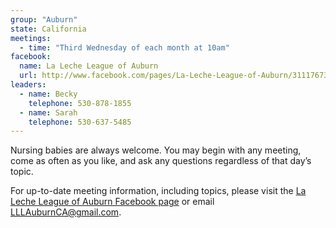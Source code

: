 ```yaml
---
group: "Auburn"
state: California
meetings:
  - time: "Third Wednesday of each month at 10am"
facebook: 
  name: La Leche League of Auburn
  url: http://www.facebook.com/pages/La-Leche-League-of-Auburn/311176739407
leaders:
  - name: Becky
    telephone: 530-878-1855
  - name: Sarah
    telephone: 530-637-5485
---
```


Nursing babies are always welcome. You may begin with any meeting, come as often as you like, and ask any questions regardless of that day’s topic.

For up-to-date meeting information, including topics, please visit the [La Leche League of Auburn Facebook page](http://www.facebook.com/pages/La-Leche-League-of-Auburn/311176739407) or email [LLLAuburnCA@gmail.com](mailto:LLLAuburnCA@gmail.com).